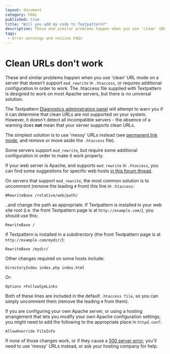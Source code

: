 ```yaml
---
layout: document
category: FAQs
published: true
title: "Will you add my code to Textpattern?"
description: These and similar problems happen when you use 'clean' URL mode on a server that doesn't support mod_rewrite in .htaccess.
tags:
 - Error warnings and notices FAQs
---
```


# Clean URLs don't work

These and similar problems happen when you use 'clean' URL mode on a server that doesn't support `mod_rewrite` in `.htaccess`, or requires additional configuration in order to work. The .htaccess file supplied with Textpattern is designed to work on most Apache servers, but there is no universal solution.

The Textpattern [Diagnostics administration panel](http://docs.textpattern.io/administration/diagnostics-panel) will attempt to warn you if it can determine that clean URLs are not supported on your system. However, it doesn't detect all incompatible servers - the absence of a warning does **not** mean that your server supports clean URLs.

The simplest solution is to use 'messy' URLs instead (see [permanent link mode](http://docs.textpattern.io/administration/diagnostics-panel#permanent-link-mode), and remove or move aside the `.htaccess` file).

Some servers support `mod_rewrite`, but require some additional configuration in order to make it work properly.

If your web server is Apache, and supports `mod_rewrite` in `.htaccess`, you can find some suggestions for specific web hosts [in this forum thread](http://forum.textpattern.com/viewtopic.php?id=7702).

On servers that support `mod_rewrite`, the most common solution is to uncomment (remove the leading `#` from) this line in `.htaccess`:

~~~
#RewriteBase /relative/web/path/
~~~

..and change the path as appropriate. If Textpattern is installed in your web site root (i.e. the front Textpattern page is at `http://example.com/`), you should use this:

~~~
RewriteBase /
~~~

If Textpattern is installed in a subdirectory (the front Textpattern page is at `http://example.com/mydir/`):

~~~
RewriteBase /mydir/
~~~

Other changes required on some hosts include:

~~~
DirectoryIndex index.php index.html
~~~

Or:

~~~
Options +FollowSymLinks
~~~

Both of these lines are included in the default `.htaccess file`, so you can simply uncomment them (remove the leading `#` from them).

If you are configuring your own Apache server, or using a hosting arrangement that lets you modify your own Apache configuration settings, you might need to add the following to the appropriate place in `httpd.conf`:

~~~
AllowOverride FileInfo
~~~

If none of those changes work, or if they cause a [500 server error](500-internal-server-error), you'll need to use 'messy' URLs instead, or ask your hosting company for help.
